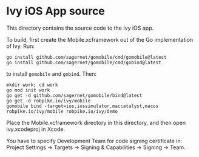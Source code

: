 # Ivy iOS App source

This directory contains the source code to the Ivy iOS app.

To build, first create the Mobile.xcframework out of the Go
implementation of Ivy. Run:

```
go install github.com/sagernet/gomobile/cmd/gomobile@latest
go install github.com/sagernet/gomobile/cmd/gobind@latest
```

to install `gomobile` and `gobind`. Then:

```
mkdir work; cd work
go mod init work
go get -d github.com/sagernet/gomobile/bind@latest
go get -d robpike.io/ivy/mobile
gomobile bind -target=ios,iossimulator,maccatalyst,macos robpike.io/ivy/mobile robpike.io/ivy/demo
```

Place the Mobile.xcframework directory in this directory, and
then open ivy.xcodeproj in Xcode.

You have to specify Development Team for code signing certificate in:
Project Settings -> Targets -> Signing & Capabilities -> Signing -> Team.
